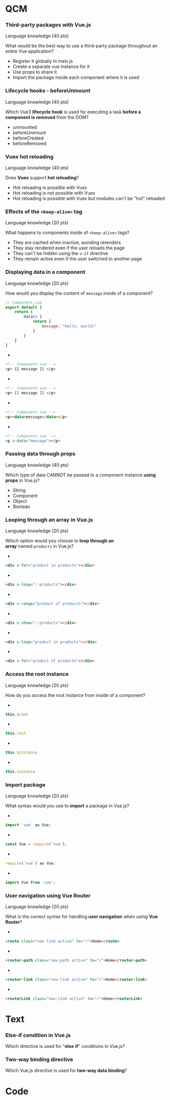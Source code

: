 
# QCM

### Third-party packages with Vue.js
Language knowledge (40 pts)

What would be the best way to use a third-party package throughout an entire Vue application?  

- Register it globally in main.js
- Create a separate vue instance for it
- Use props to share it
- Import the package inside each component where it is used

### Lifecycle hooks - beforeUnmount
Language knowledge (40 pts)

Which Vue3 **lifecycle hook** is used for executing a task **before a component is removed** from the DOM?

- unmounted
- beforeUnmount
- beforeCreated
- beforeRemoved

### Vuex hot reloading
Language knowledge (40 pts)

Does **Vuex** support **hot reloading**? 

- Hot reloading is possible with Vuex
- Hot reloading is not possible with Vuex
- Hot reloading is possible with Vuex but modules can't be "hot" reloaded

### Effects of the `<keep-alive>` tag
Language knowledge (20 pts)

What happens to components inside of `<keep-alive>` tags?

- They are cached when inactive, avoiding rerenders
- They stay rendered even if the user reloads the page
- They can't be hidden using the `v-if` directive
- They remain active even if the user switched to another page

### Displaying data in a component
Language knowledge (20 pts)

How would you display the content of `message` inside of a component?

```javascript
// Component.vue
export default {
    return {
        data() {
            return {
                message: "Hello, world!"
            }
        }
    }
}
```

- 
```html
<!-- Component.vue -->
<p> {{ message }} </p>
```

- 
```html
<!-- Component.vue -->
<p> [[ message ]] </p>
```

- 
```html
<!-- Component.vue -->
<p><data>message</data></p>
```

- 
```html
<!-- Component.vue -->
<p v-data="message"></p>
```

### Passing data through props
Language knowledge (40 pts)

Which type of data CANNOT be passed to a component instance **using props** in Vue.js?

- String
- Component
- Object
- Boolean

### Looping through an array in Vue.js
Language knowledge (20 pts)

Which option would you choose to **loop through an array** named `products` in Vue.js?

- 
```html
<div v-for="product in products"></div>​
```

- 
```html
<div v-loop="::products"></div>
```

- 
```html
<div v-range="product of products"></div>  
```

- 
```html
<div v-show="::products"></div>
```

- 
```html
<div v-loop="product in products"></div>​
```

- 
```html
<div v-for="product of products"></div>
```

### Access the root instance
Language knowledge (20 pts)

How do you access the root instance from inside of a component?

- 
```javascript
this.$root
```

- 
```javascript
this.root
```

- 
```javascript
this.$instance
```

- 
```javascript
this.instance
```

### Import package
Language knowledge (20 pts)

What syntax would you use to **import** a package in Vue.js?  

- 
```javascript
import 'vue' as Vue;
```

- 
```javascript
const Vue = require('vue');
```

- 
```javascript
require('vue') as Vue;
```

- 
```javascript
import Vue from 'vue';
```

### User navigation using Vue Router
Language knowledge (20 pts)

What is the correct syntax for handling **user navigation** when using **Vue Router**?

- 
```html
<route class="nav-link active" to="/">Home</route>
```

- 
```html
<router-path class="nav-path active" to="/">Home</router-path>
```

- 
```html
<router-link class="nav-link active" to="/">Home</router-link>	
```

- 
```html
<routerLink class="nav-link active" to="/">Home</routerLink>
```





# Text

### Else-if condition in Vue.js

Which directive is used for "**else** **if**" conditions in Vue.js?

### Two-way binding directive

Which Vue.js directive is used for **two-way data binding**?

# Code
